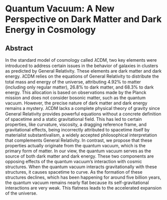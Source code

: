 
# Quantum Vacuum: A New Perspective on Dark Matter and Dark Energy in Cosmology #


## Abstract ##
In the standard model of cosmology called 𝜆CDM, two key elements were introduced to address certain issues in the behavior of galaxies in clusters as predicted by General Relativity. These elements are dark matter and dark energy. 𝜆CDM relies on the equations of General Relativity to distribute the total mass and energy
of the universe, attributing 4.92% to matter (including only regular matter), 26.8% to dark matter, and 68.3% to dark energy. This allocation is based on observations made by the Planck mission and does not consider bosonic matter, such as the quantum vacuum.
However, the precise nature of dark matter and dark energy remains a mystery. 𝜆CDM lacks a complete physical theory of gravity since General Relativity provides powerful equations without a concrete definition of spacetime and a static gravitational field. This has led to certain properties, like curvature, viscosity, a dragging reference frame, and gravitational effects, being incorrectly attributed to spacetime itself by materialist
substantivalism, a widely accepted philosophical interpretation that complements General Relativity.
In contrast, we propose that these properties actually originate from the quantum vacuum, which is the primary form of matter. In our view, the quantum vacuum serves as the source of both dark matter and dark energy. These two components are opposing effects of the quantum vacuum’s interaction with cosmic
structures. When the quantum vacuum interacts gravitationally with these structures, it causes spacetime to curve. As the formation of these structures declines, which has been happening for around five billion years, the quantum vacuum remains nearly flat because its self-gravitational interactions are very weak. This flatness
leads to the accelerated expansion of the universe.
